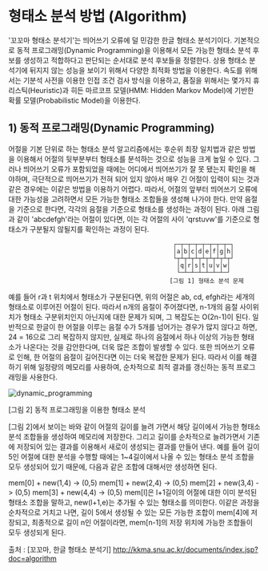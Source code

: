 # 형태소 분석 방법 (Algorithm)

'꼬꼬마 형태소 분석기'는 띄어쓰기 오류에 덜 민감한 한글 형태소 분석기이다. 
기본적으로 동적 프로그래밍(Dynamic Programming)을 이용해서 모든 가능한 형태소 분석 후보를 생성하고 적합하다고 판단되는 순서대로 분석 후보들을 정렬한다. 
상용 형태소 분석기에 뒤지지 않는 성능을 보이기 위해서 다양한 최적화 방법을 이용한다. 
속도를 위해서는 기분석 사전을 이용한 인접 조건 검사 방식을 이용하고, 품질을 위해서는 몇가지 휴리스틱(Heuristic)과 히든 마르코프 모델(HMM: Hidden Markov Model)에 기반한 확률 모델(Probabilistic Model)을 이용한다.

## 1) 동적 프로그래밍(Dynamic Programming)
어절을 기본 단위로 하는 형태소 분석 알고리즘에서는 후순위 최장 일치법과 같은 방법을 이용해서 어절의 뒷부분부터 형태소를 분석하는 것으로 성능을 크게 높일 수 있다. 
그러나 띄어쓰기 오류가 포함되었을 때에는 어디에서 띄어쓰기가 잘 못 됐는지 확인을 해야하며, 극단적으로 띄어쓰기가 전혀 되어 있지 않아서 매우 긴 어절이 입력이 되는 것과 같은 경우에는 이같은 방법을 이용하기 어렵다. 
따라서, 어절의 앞부터 띄어쓰기 오류에 대한 가능성을 고려하면서 모든 가능한 형태소 조합들을 생성해 나가야 한다. 
만약 음절을 기준으로 한다면, 각각의 음절을 기준으로 형태소를 생성하는 과정이 된다. 아래 그림과 같이 'abcdefgh'라는 어절이 있다면, 
이는 각 어절의 사이 'qrstuvw'를 기준으로 형태소가 구분될지 않될지를 확인하는 과정이 된다.

                                                  ┌─┬─┬─┬─┬─┬─┬─┬─┐
                                                  │a│b│c│d│e│f│g│h│
                                                  └┬┴┬┴┬┴┬┴┬┴┬┴┬┴┬┘
                                                   │q│r│s│t│u│v│w│
                                                   └─┴─┴─┴─┴─┴─┴─┘
                                                 [그림 1] 형태소 분석 문제
                                                 
                                                 
예를 들어 r과 t 위치에서 형태소가 구분된다면, 위의 어절은 ab, cd, efgh라는 세개의 형태소로 이루어진 어절이 된다.
따라서 n개의 음절이 주어졌다면, n-1개의 음절 사이위치가 형태소 구분위치인지 아닌지에 대한 문제가 되며, 그 복잡도는 O(2n-1)이 된다.
일반적으로 한글이 한 어절을 이루는 음절 수가 5개를 넘어가는 경우가 많지 않다고 하면, 24 = 16으로 그리 복잡하지 않지만, 
실제로 하나의 음절에서 하나 이상의 가능한 형태소가 나온다는 것을 감안한다며, 더욱 많은 조합이 발생할 수 있다.
또한 띄어쓰기 오류로 인해, 한 어절의 음절이 길어진다면 이는 더욱 복잡한 문제가 된다. 따라서 이를 해결하기 위해 일정량의 메모리를 사용하여, 순차적으로 최적 결과를 갱신하는 동적 프로그래밍을 사용한다.


   ![dynamic_programming](https://user-images.githubusercontent.com/38908080/49123810-587c7800-f2fd-11e8-9990-9cafa2c48631.jpg)
   
   [그림 2]  동적 프로그래밍을 이용한 형태소 분석



[그림 2]에서 보이는 바와 같이 어절의 길이를 늘려 가면서 해당 길이에서 가능한 형태소 분석 조합들을 생성하여 메모리에 저장한다. 
그리고 길이를 순차적으로 늘려가면서 기존에 저장되어 있는 결과를 이용해서 새로이 생성되는 결과를 만들어 낸다. 
예를 들어 길이 5인 어절에 대한 분석을 수행할 때에는 1~4길이에서 나올 수 있는 형태소 분석 조합을 모두 생성되어 있기 때문에, 다음과 같은 조합에 대해서만 생성하면 된다.

mem[0] + new(1,4) -> (0,5)
mem[1] + new(2,4) -> (0,5)
mem[2] + new(3,4) -> (0,5)
mem[3] + new(4,4) -> (0,5)
mem[l]은 l+1길이의 어절에 대한 이미 분석된 형태소 조합을 말하고, new(l+1,e)는 추가될 수 있는 형태소를 의미한다. 
이같은 과정을 순차적으로 거치고 나면, 길이 5에서 생성될 수 있는 모든 가능한 조합이 mem[4]에 저장되고, 최종적으로 길이 n인 어절이라면, mem[n-1]의 저장 위치에 가능한 조합들이 모두 생성되게 된다.


출처 : [꼬꼬마, 한글 형태소 분석기] http://kkma.snu.ac.kr/documents/index.jsp?doc=algorithm

